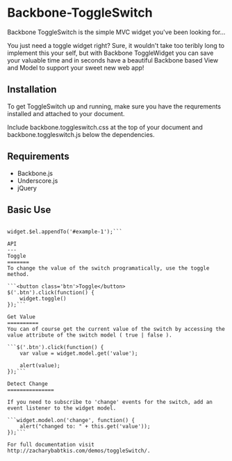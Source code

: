 Backbone-ToggleSwitch
=====================

Backbone ToggleSwitch is the simple MVC widget you've been looking for...

You just need a toggle widget right? Sure, it wouldn't take too teribly long to implement this your self, but with Backbone ToggleWidget you can save your valuable time and in seconds have a beautiful Backbone based View and Model to support your sweet new web app!

Installation
-----------
To get ToggleSwitch up and running, make sure you have the requrements installed and attached to your document.

Include backbone.toggleswitch.css at the top of your document and backbone.toggleswitch.js below the dependencies.

Requirements
-----------
* Backbone.js
* Underscore.js
* jQuery

Basic Use
--------

```var widget = new ToggleSwitch();

widget.$el.appendTo('#example-1');```

API
---
Toggle
=======
To change the value of the switch programatically, use the toggle method.

```<button class='btn'>Toggle</button>
$('.btn').click(function() {
    widget.toggle()
});```

Get Value
==========
You can of course get the current value of the switch by accessing the value attribute of the switch model ( true | false ).

```$('.btn').click(function() {
    var value = widget.model.get('value');
                        
    alert(value);
});```

Detect Change
===============

If you need to subscribe to 'change' events for the switch, add an event listener to the widget model.

```widget.model.on('change', function() { 
    alert("changed to: " + this.get('value')); 
});```

For full documentation visit http://zacharybabtkis.com/demos/toggleSwitch/.
